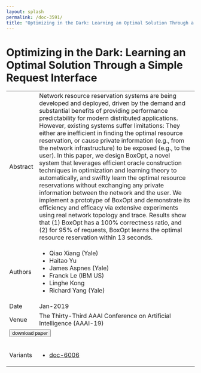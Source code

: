 ```yaml
---
layout: splash
permalink: /doc-3591/
title: "Optimizing in the Dark: Learning an Optimal Solution Through a Simple Request Interface"
---
```


# Optimizing in the Dark: Learning an Optimal Solution Through a Simple Request Interface

<table>
    <tbody>
    <tr>
        <td>Abstract</td>
        <td>Network resource reservation systems are being developed and deployed, driven by the demand and substantial benefits of providing performance predictability for modern distributed applications. However, existing systems suffer limitations: They either are inefficient in finding the optimal resource reservation, or cause private information (e.g., from the network infrastructure) to be exposed (e.g., to the user). In this paper, we design BoxOpt, a novel system that leverages efficient oracle construction techniques in optimization and learning theory to automatically, and swiftly learn the optimal resource reservations without exchanging any private information between the network and the user. We implement a prototype of BoxOpt and demonstrate its efficiency and efficacy via extensive experiments using real network topology and trace. Results show that (1) BoxOpt has a 100% correctness ratio, and (2) for 95% of requests, BoxOpt learns the optimal resource reservation within 13 seconds.</td>
    </tr>
    <tr>
        <td>Authors</td>
        <td>
            <ul>
                <li>Qiao Xiang (Yale)</li>
                <li>Haitao Yu</li>
                <li>James Aspnes (Yale)</li>
                <li>Franck Le (IBM US)</li>
                <li>Linghe Kong</li>
                <li>Richard Yang (Yale)</li>
            </ul>
        </td>
    </tr>
    <tr>
        <td>Date</td>
        <td>Jan-2019</td>
    </tr>
    <tr>
        <td>Venue</td>
        <td>The Thirty-Third AAAI Conference on Artificial Intelligence (AAAI-19)</td>
    </tr>
        <tr>
            <td colspan="2">
                <form method="get" action="https://dais-ita.org/sites/default/files/aaai19-camera-ready-v4.pdf">
                    <button type="submit">download paper</button>
                </form>
            </td>
        </tr>
        <tr>
            <td>Variants</td>
            <td>
                <ul>
                    <li><a href="\doc-6006\">doc-6006</a></li>
                </ul>
            </td>
        </tr>
    </tbody>
</table>
